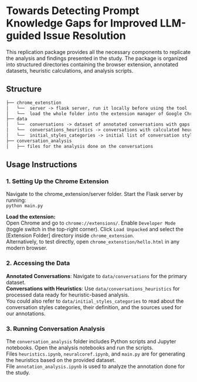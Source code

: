 # Towards Detecting Prompt Knowledge Gaps for Improved LLM-guided Issue Resolution
This replication package provides all the necessary components to replicate the analysis and findings presented in the study. The package is organized into structured directories containing the browser extension, annotated datasets, heuristic calculations, and analysis scripts.

## Structure
```md
├── chrome_extenstion
│   └──  server -> flask server, run it locally before using the tool
│   └──  load the whole folder into the extension manager of Google Chrome to use as a browser extension or simply open the HTML file in a browser to test
├── data
│   └──  conversations -> dataset of annotated conversations with gaps and styles
│   └──  conversations_heuristics -> conversations with calculated heuristics
│   └──  initial_styles_categories -> initial list of conversation styles categories, their definition, and their sources
├── conversation_analysis
│   ├── files for the analysis done on the conversations
```

## Usage Instructions
### 1. Setting Up the Chrome Extension
Navigate to the chrome_extension/server folder.
Start the Flask server by running:\
```python main.py```

**Load the extension:**\
Open Chrome and go to ``chrome://extensions/``.
Enable ``Developer Mode`` (toggle switch in the top-right corner).
Click ``Load Unpacked`` and select the [Extension Folder] directory inside ``chrome_extension``.\
Alternatively, to test directly, open ``chrome_extenstion/hello.html`` in any modern browser.

### 2. Accessing the Data
**Annotated Conversations**: Navigate to ``data/conversations`` for the primary dataset.\
**Conversations with Heuristics**: Use ``data/conversations_heuristics`` for processed data ready for heuristic-based analysis.\
You could also refer to ``data/initial_styles_categories`` to read about the conversation styles categories, their definition, and the sources used for our annotations.

### 3. Running Conversation Analysis
The ``conversation_analysis`` folder includes Python scripts and Jupyter notebooks.
Open the analysis notebooks and run the scripts.\
Files ``heuristics.ipynb``, ``neuralcoref.ipynb``, and ``main.py`` are for generating the heuristics based on the provided dataset.\
File ``annotation_analysis.ipynb`` is used to analyze the annotation done for the study.
